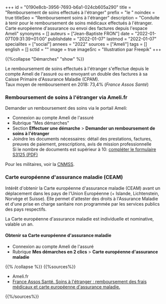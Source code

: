 +++
id = "0190e8cb-3956-7693-b6a1-024cb605a290"
title = "Remboursement de soins effectués à l'étranger"
prefix = "le "
noindex = true
titleSeo = "Remboursement soins à l'étranger"
description = "Conduite à tenir pour le remboursement de soins médicaux effectués à l'étranger. Carte européenne d'assurance ou envoi des factures depuis l'espace Ameli"
synonyms = []
auteurs = ["Jean-Baptiste FRON"]
date = "2022-01-07T09:31:39+01:00"
publishdate = "2022-01-07"
lastmod = "2022-01-07"
specialites = ["social"]
annees = "2022"
sources = ["Ameli"]
tags = []
english = []
sctid = ""
image = true
imageSrc = "Illustration par Freepik"
+++

{{%collapse "Démarches" "show" %}}

Le remboursement de soins effectués à l'étranger s'effectue depuis le compte Ameli de l'assuré ou en envoyant un double des factures à sa Caisse Primaire d'Assurance Maladie (CPAM).  
Taux moyen de remboursement en 2018: 73,4% (*France Assos Santé*)

### Remboursement de soins à l'étranger via Ameli.fr

Demander un remboursement des soins via le portail Ameli:

- Connexion au compte Ameli de l'assuré
- Rubrique "Mes démarches"
- Section **Effectuer une démarche** > **Demander un remboursement de soins à l'étranger**
- Joindre les documents nécessaires: détail des prestations, factures, preuves de paiement, prescriptions, avis de mission professionnelle  
  Si le nombre de documents est supérieur à 10: [compléter le formulaire S3125 (PDF)](https://www.ameli.fr/sites/default/files/formualires/221/s3125.pdf)

Pour les militaires, voir la [CNMSS](https://www.cnmss.fr/).

### Carte européenne d'assurance maladie (CEAM)

Intérêt d'obtenir la Carte européenne d'assurance maladie (CEAM) avant un déplacement dans les pays de l'Union Européenne (+ Islande, Lichtenstein, Norvège et Suisse). Elle permet d'attester des droits à l'Assurance Maladie et d'une prise en charge sanitaire non programmée par les services publics des pays respectifs.

La Carte européenne d'assurance maladie est individuelle et nominative, valable un an.

#### Obtenir sa Carte européenne d'assurance maladie

- Connexion au compte Ameli de l'assuré
- Rubrique **Mes démarches en 2 clics** > **Carte européenne d'assurance maladie**

{{% /collapse %}}
{{%sources%}}

- Ameli.fr
- [France Assos Santé. Soins à l'étranger : remboursement des frais médicaux et carte européenne d'assurance maladie.](https://www.france-assos-sante.org/66-millions-dimpatients/la-qualite-de-vos-soins/soins-a-letranger-ce-quil-faut-savoir-avant-de-partir-3/)

{{%/sources%}}
